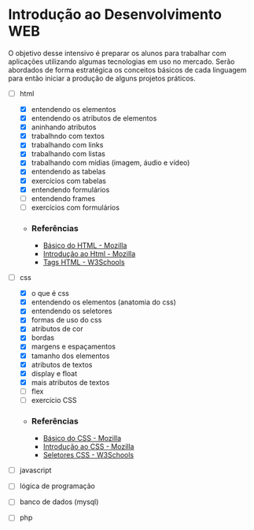 # Introdução ao Desenvolvimento WEB

O objetivo desse intensivo é preparar os alunos para trabalhar com aplicações utilizando algumas tecnologias em uso no mercado. Serão abordados de forma estratégica os conceitos básicos de cada linguagem para então iniciar a produção de alguns projetos práticos.

- [ ] html
    - [x] entendendo os elementos
    - [x] entendendo os atributos de elementos
    - [x] aninhando atributos
    - [x] trabalhndo com textos
    - [x] trabalhando com links
    - [x] trabalhando com listas
    - [x] trabalhando com mídias (imagem, áudio e vídeo)
    - [x] entendendo as tabelas
    - [x] exercícios com tabelas
    - [x] entendendo formulários
    - [ ] entendendo frames
    - [ ] exercícios com formulários
    - ### Referências
        - [Básico do HTML - Mozilla](https://developer.mozilla.org/pt-BR/docs/Learn/Getting_started_with_the_web/HTML_basics7)
        - [Introdução ao Html - Mozilla](https://developer.mozilla.org/en-US/docs/Learn/HTML/Introduction_to_HTML)
        - [Tags HTML - W3Schools](https://www.w3schools.com/tags/tag_comment.asp)
- [ ] css
    - [x] o que é css
    - [x] entendendo os elementos (anatomia do css)
    - [x] entendendo os seletores
    - [x] formas de uso do css
    - [x] atributos de cor
    - [x] bordas
    - [x] margens e espaçamentos
    - [x] tamanho dos elementos
    - [x] atributos de textos
    - [x] display e float
    - [x] mais atributos de textos
    - [ ] flex
    - [ ] exercício CSS
    - ### Referências
        - [Básico do CSS - Mozilla](https://developer.mozilla.org/pt-BR/docs/Learn/Getting_started_with_the_web/CSS_basics)
        - [Introdução ao CSS - Mozilla](https://developer.mozilla.org/pt-BR/docs/Learn/CSS/First_steps)
        - [Seletores CSS - W3Schools](https://www.w3schools.com/cssref/css_selectors.php)
- [ ] javascript
- [ ] lógica de programação
- [ ] banco de dados (mysql)
- [ ] php


